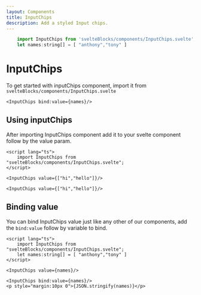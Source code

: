 ```yaml
---
layout: Components
title: InputChips
description: Add a styled Input chips.
---
```

```js [CODE]
    import InputChips from 'svelteBlocks/components/InputChips.svelte';
    let names:string[] = [ "anthony","tony" ]
```
# InputChips
To get started with inputChips component, import it from `svelteBlocks/components/InputChips.svelte`
```svelte [ADD]
<InputChips bind:value={names}/>
```

## Using inputChips
After importing InputChips component add it to your svelte component follow by the value param.
```svelte
<script lang="ts">
    import InputChips from "svelteBlocks/components/InputChips.svelte";
</script>

<InputChips value={["hi","hello"]}/>
```
```svelte [ADD]
<InputChips value={["hi","hello"]}/>
```

## Binding value
You can bind InputChips value just like any other of our components, add the `bind:value` follow by variable to bind.
```svelte
<script lang="ts">
    import InputChips from "svelteBlocks/components/InputChips.svelte";
    let names:string[] = [ "anthony","tony" ]
</script>

<InputChips value={names}/>
```
```svelte [ADD]
<InputChips bind:value={names}/>
<p style="margin:10px 0">{JSON.stringify(names)}</p>
```